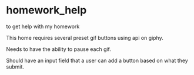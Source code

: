 # homework_help
to get help with my homework


This home requires several preset gif buttons using api on giphy.

Needs to have the ability to pause each gif.

Should have an input field that a user can add a button based on what they submit.

